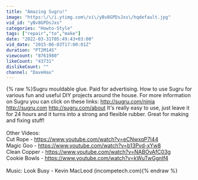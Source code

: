 ```yaml
---
title: "Amazing Sugru!"
image: "https:\/\/i.ytimg.com\/vi\/yBv8GPDsJxs\/hqdefault.jpg"
vid_id: "yBv8GPDsJxs"
categories: "Howto-Style"
tags: ["repair","to","make"]
date: "2022-03-31T05:49:43+03:00"
vid_date: "2015-06-03T17:00:01Z"
duration: "PT2M14S"
viewcount: "8761980"
likeCount: "43731"
dislikeCount: ""
channel: "DaveHax"
---
```

{% raw %}Sugru mouldable glue. Paid for advertising. How to use Sugru for various fun and useful DIY projects around the house. For more information on Sugru you can click on these links: <a rel="nofollow" target="blank" href="http://sugru.com/ninja">http://sugru.com/ninja</a> <a rel="nofollow" target="blank" href="http://sugru.com">http://sugru.com</a> <a rel="nofollow" target="blank" href="http://sugru.com/about">http://sugru.com/about</a> It's really easy to use, just leave it for 24 hours and it turns into a strong and flexible rubber. Great for making and fixing stuff!<br /><br />Other Videos:<br />Cut Rope - <a rel="nofollow" target="blank" href="https://www.youtube.com/watch?v=eCNwxqP7l44">https://www.youtube.com/watch?v=eCNwxqP7l44</a><br />Magic Goo - <a rel="nofollow" target="blank" href="https://www.youtube.com/watch?v=b13Pvd-xYw8">https://www.youtube.com/watch?v=b13Pvd-xYw8</a><br />Clean Copper - <a rel="nofollow" target="blank" href="https://www.youtube.com/watch?v=NABOvAfC03g">https://www.youtube.com/watch?v=NABOvAfC03g</a><br />Cookie  Bowls - <a rel="nofollow" target="blank" href="https://www.youtube.com/watch?v=kWuTwGgnIf4">https://www.youtube.com/watch?v=kWuTwGgnIf4</a><br /><br />Music: Look Busy - Kevin MacLeod (incompetech.com){% endraw %}
